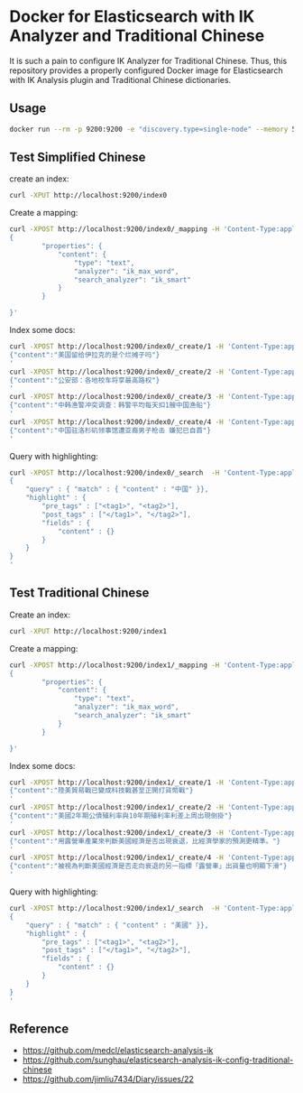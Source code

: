 
# Docker for Elasticsearch with IK Analyzer and Traditional Chinese
It is such a pain to configure IK Analyzer for Traditional Chinese. Thus, this repository provides a properly configured Docker image for Elasticsearch with IK Analysis plugin and Traditional Chinese dictionaries.
## Usage
```bash
docker run --rm -p 9200:9200 -e "discovery.type=single-node" --memory 5G minghsu0107/elasticsearch-chinese:7.16.2
```
## Test Simplified Chinese
create an index:
```bash
curl -XPUT http://localhost:9200/index0
```
Create a mapping:
```bash
curl -XPOST http://localhost:9200/index0/_mapping -H 'Content-Type:application/json' -d'
{
        "properties": {
            "content": {
                "type": "text",
                "analyzer": "ik_max_word",
                "search_analyzer": "ik_smart"
            }
        }

}'
```
Index some docs:
```bash
curl -XPOST http://localhost:9200/index0/_create/1 -H 'Content-Type:application/json' -d'
{"content":"美国留给伊拉克的是个烂摊子吗"}
'
curl -XPOST http://localhost:9200/index0/_create/2 -H 'Content-Type:application/json' -d'
{"content":"公安部：各地校车将享最高路权"}
'
curl -XPOST http://localhost:9200/index0/_create/3 -H 'Content-Type:application/json' -d'
{"content":"中韩渔警冲突调查：韩警平均每天扣1艘中国渔船"}
'
curl -XPOST http://localhost:9200/index0/_create/4 -H 'Content-Type:application/json' -d'
{"content":"中国驻洛杉矶领事馆遭亚裔男子枪击 嫌犯已自首"}
'
```
Query with highlighting:
```bash
curl -XPOST http://localhost:9200/index0/_search  -H 'Content-Type:application/json' -d'
{
    "query" : { "match" : { "content" : "中国" }},
    "highlight" : {
        "pre_tags" : ["<tag1>", "<tag2>"],
        "post_tags" : ["</tag1>", "</tag2>"],
        "fields" : {
            "content" : {}
        }
    }
}
'
```
## Test Traditional Chinese
Create an index:
```bash
curl -XPUT http://localhost:9200/index1
```
Create a mapping:
```bash
curl -XPOST http://localhost:9200/index1/_mapping -H 'Content-Type:application/json' -d'
{
        "properties": {
            "content": {
                "type": "text",
                "analyzer": "ik_max_word",
                "search_analyzer": "ik_smart"
            }
        }

}'
```
Index some docs:
```bash
curl -XPOST http://localhost:9200/index1/_create/1 -H 'Content-Type:application/json' -d'
{"content":"陸美貿易戰已變成科技戰甚至正開打貨幣戰"}
'
curl -XPOST http://localhost:9200/index1/_create/2 -H 'Content-Type:application/json' -d'
{"content":"美國2年期公債殖利率與10年期殖利率利差上周出現倒掛"}
'
curl -XPOST http://localhost:9200/index1/_create/3 -H 'Content-Type:application/json' -d'
{"content":"用露營車產業來判斷美國經濟是否出現衰退，比經濟學家的預測更精準。"}
'
curl -XPOST http://localhost:9200/index1/_create/4 -H 'Content-Type:application/json' -d'
{"content":"被視為判斷美國經濟是否走向衰退的另一指標「露營車」出貨量也明顯下滑"}
'
```
Query with highlighting:
```bash
curl -XPOST http://localhost:9200/index1/_search  -H 'Content-Type:application/json' -d'
{
    "query" : { "match" : { "content" : "美國" }},
    "highlight" : {
        "pre_tags" : ["<tag1>", "<tag2>"],
        "post_tags" : ["</tag1>", "</tag2>"],
        "fields" : {
            "content" : {}
        }
    }
}
'
```
## Reference
- https://github.com/medcl/elasticsearch-analysis-ik
- https://github.com/sunghau/elasticsearch-analysis-ik-config-traditional-chinese
- https://github.com/jimliu7434/Diary/issues/22
